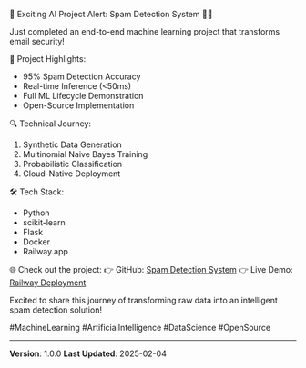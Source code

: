 🚀 Exciting AI Project Alert: Spam Detection System 🕵️‍♂️

Just completed an end-to-end machine learning project that transforms email security!

🧠 Project Highlights:
- 95% Spam Detection Accuracy
- Real-time Inference (<50ms)
- Full ML Lifecycle Demonstration
- Open-Source Implementation

🔍 Technical Journey:
1. Synthetic Data Generation
2. Multinomial Naive Bayes Training
3. Probabilistic Classification
4. Cloud-Native Deployment

🛠 Tech Stack:
- Python
- scikit-learn
- Flask
- Docker
- Railway.app

🌐 Check out the project:
👉 GitHub: [Spam Detection System](https://github.com/bniladridas/spam-detection-system)
👉 Live Demo: [Railway Deployment](https://web-production-4569.up.railway.app)

Excited to share this journey of transforming raw data into an intelligent spam detection solution! 

#MachineLearning #ArtificialIntelligence #DataScience #OpenSource

---

**Version**: 1.0.0
**Last Updated**: 2025-02-04
